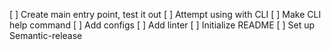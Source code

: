 [ ] Create main entry point, test it out
[ ] Attempt using with CLI
[ ] Make CLI help command
[ ] Add configs
[ ] Add linter
[ ] Initialize README
[ ] Set up Semantic-release